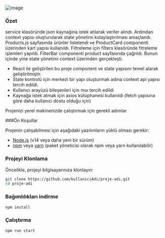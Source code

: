 ![image](https://github.com/user-attachments/assets/6bd7f71a-f383-46c0-82c8-e88984f26126)

### Özet
service klasöründe json kaynağına istek atılarak veriler alındı. Ardından context yapısı oluşturularak state yönetimi kolaylaştırılması amaçlandı. 
Products.js sayfasında ürünler listelendi ve ProductCard componenti üzerinden kart yapısı kullanıldı. Filtreleme için filters klasöründe fitreleme 
işlemleri yapıldı. FilterBar componenti product sayfasında çağrıldı. Bunun içinde yine state yönetimi context üzerinden gerçekleşti.

 - React ile geliştirilen bu proje component ve state yapısını temel alarak geliştirilmiştir.
 - State kontrolü için merkezi bir yapı oluşturmak adına context api yapısı tercih edildi.
 - Kullanıcı arayüzü bileşenleri için muı tercih edildi
 - Kaynağa istek atmak için axios kütüphanesi kullanıldı (fetch yapısına göre daha kullanıcı dostu olduğu için)



Projenizi yerel makinenizde çalıştırmak için gerekli adımlar

###Ön Koşullar

Projenin çalışabilmesi için aşağıdaki yazılımların yüklü olması gerekir:

- [Node.js](https://nodejs.org/) (v14 veya daha yeni bir sürüm)
- [npm](https://www.npmjs.com/) veya [yarn](https://yarnpkg.com/) (paket yöneticisi olarak npm veya yarn kullanılabilir)

### Projeyi Klonlama

Öncelikle, projeyi bilgisayarınıza klonlayın:
```bash
git clone https://github.com/kullaniciAdi/proje-adi.git
cd proje-adi
```

### Bağımlılıkları indirme 
```bash
npm install
```

### Çalıştırma 
```bash
npm run start
```
